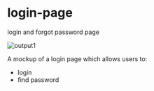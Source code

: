 # login-page

login and forgot password page

![output1](https://user-images.githubusercontent.com/51204413/229014292-7b672086-c64a-4584-9d38-1fc521abc46e.gif)

A mockup of a login page which allows users to:
- login
- find password

